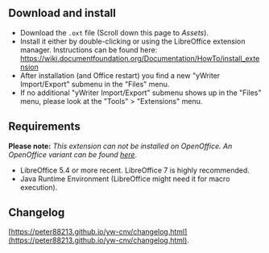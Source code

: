 ## Download and install

* Download the `.oxt` file (Scroll down this page to _Assets_).
* Install it either by double-clicking or using the LibreOffice extension manager. Instructions can be found here: https://wiki.documentfoundation.org/Documentation/HowTo/install_extension
* After installation (and Office restart) you find a new "yWriter Import/Export" submenu in the "Files" menu.
* If no additional "yWriter Import/Export" submenu shows up in the "Files" menu, please look at the "Tools" > "Extensions" menu.

## Requirements
 
__Please note:__  _This extension can not be installed on OpenOffice. An OpenOffice variant can be found [here]( https://peter88213.github.io/pywoo)._

* LibreOffice 5.4 or more recent. LibreOffice 7 is highly recommended.
* Java Runtime Environment (LibreOffice might need it for macro execution).

## Changelog

[https://peter88213.github.io/yw-cnv/changelog.html](https://peter88213.github.io/yw-cnv/changelog.html).